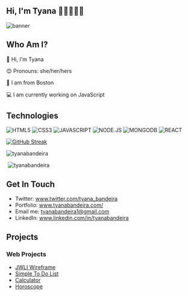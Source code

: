 ## Hi, I'm Tyana 👋🏽👩🏽‍💻


![banner](https://user-images.githubusercontent.com/113194307/195743031-8f9ad576-bacd-4337-91d4-48cc6c2978cd.png)




## Who Am I?
👋 Hi, I'm Tyana

😊 Pronouns: she/her/hers 

📍 I am from Boston

💻 I am currently working on JavaScript       

## Technologies 
![HTML5](https://img.shields.io/badge/HTML5-f06529?style=for-the-badge&logo=HTML5&logoColor=white)
![CSS3](https://img.shields.io/badge/CSS3-E31B5F?style=for-the-badge&logo=CSS3&logoColor=white)
![JAVASCRIPT](https://img.shields.io/badge/JAVASCRIPT-F0DB4F?style=for-the-badge&logo=JAVASCRIPT&logoColor=white)
![NODE.JS](https://img.shields.io/badge/NODE.JS-68A063?style=for-the-badge&logo=NODE.JS&logoColor=white)
![MONGODB](https://img.shields.io/badge/MONGODB-E8E7D5?style=for-the-badge&logo=MONGODB&logoColor=white)
![REACT](https://img.shields.io/badge/REACT-61DBFB?style=for-the-badge&logo=REACT&logoColor=white)

[![GitHub Streak](https://streak-stats.demolab.com/?user=tyanabandeira)](https://git.io/streak-stats)
<p><img  src="https://github-readme-stats.vercel.app/api/top-langs?username=tyanabandeira&show_icons=true&locale=en&layout=compact" alt="tyanabandeira" /></p>

<p>&nbsp;<img src="https://github-readme-stats.vercel.app/api?username=tyanabandeira&show_icons=true&locale=en" alt="tyanabandeira" /></p>

## Get In Touch
- Twitter: www.twitter.com/tyana_bandeira
- Portfolio: www.tyanabandeira.com/
- Email me: tyanabandeira1@gmail.com
- LinkedIn: www.linkedin.com/in/tyanabandeira

## Projects
### Web Projects
- [JWLI Wireframe](https://jwliwireframe.netlify.app/)
- [Simple To Do List](https://tosolistsimple.netlify.app/)
- [Calculator](https://calctime.netlify.app/)
- [Horoscope](https://horoscopeteller.netlify.app/)



